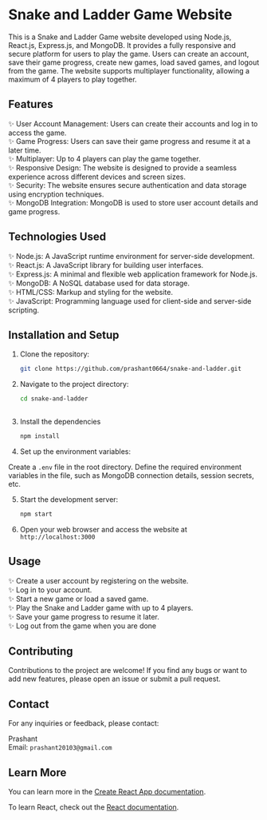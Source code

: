 # Snake and Ladder Game Website

This is a Snake and Ladder Game website developed using Node.js, React.js, Express.js, and MongoDB. It provides a fully responsive and secure platform for users to play the game. Users can create an account, save their game progress, create new games, load saved games, and logout from the game. The website supports multiplayer functionality, allowing a maximum of 4 players to play together.

## Features

✨ User Account Management: Users can create their accounts and log in to access the game. <br/>
✨ Game Progress: Users can save their game progress and resume it at a later time. <br/>
✨ Multiplayer: Up to 4 players can play the game together. <br/>
✨ Responsive Design: The website is designed to provide a seamless experience across different devices and screen sizes. <br/>
✨ Security: The website ensures secure authentication and data storage using encryption techniques. <br/>
✨ MongoDB Integration: MongoDB is used to store user account details and game progress. <br/>

## Technologies Used

✨ Node.js: A JavaScript runtime environment for server-side development. <br/>
✨ React.js: A JavaScript library for building user interfaces. <br/>
✨ Express.js: A minimal and flexible web application framework for Node.js. <br/>
✨ MongoDB: A NoSQL database used for data storage. <br/>
✨ HTML/CSS: Markup and styling for the website. <br/>
✨ JavaScript: Programming language used for client-side and server-side scripting. <br/>

## Installation and Setup

1. Clone the repository:

   ```bash
   git clone https://github.com/prashant0664/snake-and-ladder.git

2. Navigate to the project directory:

   ```bash
   cd snake-and-ladder
  
3. Install the dependencies

   ```bash
   npm install

4. Set up the environment variables:

Create a `.env` file in the root directory.
Define the required environment variables in the file, such as MongoDB connection details, session secrets, etc.

5. Start the development server:

   ```bash
   npm start

6. Open your web browser and access the website at `http://localhost:3000`

## Usage

✨ Create a user account by registering on the website. <br/>
✨ Log in to your account. <br/>
✨ Start a new game or load a saved game. <br/>
✨ Play the Snake and Ladder game with up to 4 players. <br/>
✨ Save your game progress to resume it later. <br/>
✨ Log out from the game when you are done <br/>

## Contributing

Contributions to the project are welcome! If you find any bugs or want to add new features, please open an issue or submit a pull request.

## Contact
For any inquiries or feedback, please contact:

Prashant <br/>
Email: `prashant20103@gmail.com`

## Learn More
You can learn more in the [Create React App documentation](https://facebook.github.io/create-react-app/docs/getting-started).

To learn React, check out the [React documentation](https://reactjs.org/).
